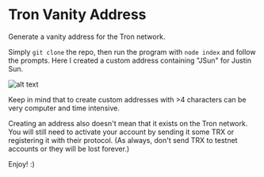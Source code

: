 # Tron Vanity Address

Generate a vanity address for the Tron network.

Simply `git clone` the repo, then run the program with `node index` and follow the prompts. Here I created a custom address containing "JSun" for Justin Sun.

![alt text](https://i.imgur.com/KaOhDLr.png)

Keep in mind that to create custom addresses with >4 characters can be very computer and time intensive.

Creating an address also doesn't mean that it exists on the Tron network. You will still need to activate your account by sending it some TRX or registering it with their protocol. (As always, don't send TRX to testnet accounts or they will be lost forever.)

Enjoy! :)
